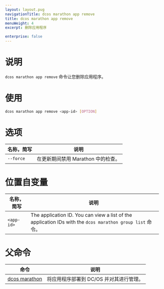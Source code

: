 ```yaml
---
layout: layout.pug
navigationTitle: dcos marathon app remove
title: dcos marathon app remove
menuWeight: 4
excerpt: 删除应用程序

enterprise: false
---
```



# 说明
`dcos marathon app remove` 命令让您删除应用程序。

# 使用

```bash
dcos marathon app remove <app-id> [OPTION]
```

# 选项

| 名称，简写 | 说明 |
|---------|-------------|
| `--force` | 在更新期间禁用 Marathon 中的检查。|

# 位置自变量

| 名称，简写 | 说明 |
|---------|-------------|
| `<app-id>`   |  The application ID.  You can view a list of the application IDs with the `dcos marathon group list` 命令。|

# 父命令

| 命令 | 说明 |
|---------|-------------|
| [dcos marathon](/cn/1.11/cli/command-reference/dcos-marathon/) | 将应用程序部署到 DC/OS 并对其进行管理。|


